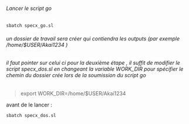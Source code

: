 ######  Lancer le script go 
```
sbatch specx_go.sl
```
######  un dossier de travail sera créer  qui contiendra les outputs (par exemple /home/$USER/Akai1234 ) 

######  il faut pointer sur celui ci pour la deuxième étape , il suffit de modifier le script specx_dos.sl en changeant la variable WORK_DIR pour spécifier le chemin du dossier crée lors de la soumission du script go 


> export WORK_DIR=/home/$USER/Akai1234 


avant de le lancer : 
```
sbatch specx_dos.sl
```
